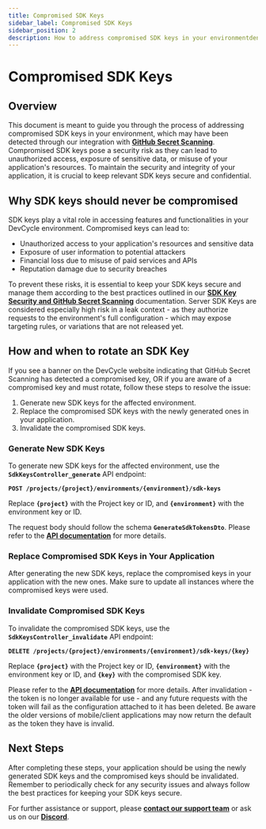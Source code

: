 ```yaml
---
title: Compromised SDK Keys
sidebar_label: Compromised SDK Keys
sidebar_position: 2
description: How to address compromised SDK keys in your environmentden
---
```


# **Compromised SDK Keys**

## **Overview**

This document is meant to guide you through the process of addressing compromised SDK keys in your environment, which
may have been detected through our integration with
**[GitHub Secret Scanning](/best-practices/security/api-keys-secret-scanning)**. Compromised SDK keys pose a security
risk as they can lead to unauthorized access, exposure of sensitive data, or misuse of your application's resources. To
maintain the security and integrity of your application, it is crucial to keep relevant SDK keys secure and
confidential.

## **Why SDK keys should never be compromised**

SDK keys play a vital role in accessing features and functionalities in your DevCycle environment. Compromised keys can
lead to:

- Unauthorized access to your application's resources and sensitive data
- Exposure of user information to potential attackers
- Financial loss due to misuse of paid services and APIs
- Reputation damage due to security breaches

To prevent these risks, it is essential to keep your SDK keys secure and manage them according to the best practices
outlined in our **[SDK Key Security and GitHub Secret Scanning](/best-practices/security/api-keys-secret-scanning)**
documentation. Server SDK Keys are considered especially high risk in a leak context - as they authorize requests to the
environment's full configuration - which may expose targeting rules, or variations that are not released yet.

## **How and when to rotate an SDK Key**

If you see a banner on the DevCycle website indicating that GitHub Secret Scanning has detected a compromised key, OR if
you are aware of a compromised key and must rotate, follow these steps to resolve the issue:

1. Generate new SDK keys for the affected environment.
2. Replace the compromised SDK keys with the newly generated ones in your application.
3. Invalidate the compromised SDK keys.

### **Generate New SDK Keys**

To generate new SDK keys for the affected environment, use the **`SdkKeysController_generate`** API endpoint:

**`POST /projects/{project}/environments/{environment}/sdk-keys`**

Replace **`{project}`** with the Project key or ID, and **`{environment}`** with the environment key or ID.

The request body should follow the schema **`GenerateSdkTokensDto`**. Please refer to the
**[API documentation](/management-api/#tag/Environments/operation/SdkKeysController_generate)** for more details.

### **Replace Compromised SDK Keys in Your Application**

After generating the new SDK keys, replace the compromised keys in your application with the new ones. Make sure to
update all instances where the compromised keys were used.

### **Invalidate Compromised SDK Keys**

To invalidate the compromised SDK keys, use the **`SdkKeysController_invalidate`** API endpoint:

**`DELETE /projects/{project}/environments/{environment}/sdk-keys/{key}`**

Replace **`{project}`** with the Project key or ID, **`{environment}`** with the environment key or ID, and **`{key}`**
with the compromised SDK key.

Please refer to the **[API documentation](/management-api/#tag/Environments/operation/SdkKeysController_invalidate)**
for more details. After invalidation - the token is no longer available for use - and any future requests with the token
will fail as the configuration attached to it has been deleted. Be aware the older versions of mobile/client
applications may now return the default as the token they have is invalid.

## **Next Steps**

After completing these steps, your application should be using the newly generated SDK keys and the compromised keys
should be invalidated. Remember to periodically check for any security issues and always follow the best practices for
keeping your SDK keys secure.

For further assistance or support, please **[contact our support team](mailto:support@devcycle.com)** or ask us on our
**[Discord](https://discord.gg/pKK4fJgGxG)**.

